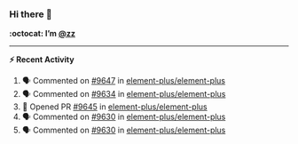 ### Hi there 👋

**:octocat: I’m [@zz](https://github.com/holazz)**

---

**:zap: Recent Activity**

<!--START_SECTION:activity-->
1. 🗣 Commented on [#9647](https://github.com/element-plus/element-plus/issues/9647) in [element-plus/element-plus](https://github.com/element-plus/element-plus)
2. 🗣 Commented on [#9634](https://github.com/element-plus/element-plus/issues/9634) in [element-plus/element-plus](https://github.com/element-plus/element-plus)
3. 💪 Opened PR [#9645](https://github.com/element-plus/element-plus/pull/9645) in [element-plus/element-plus](https://github.com/element-plus/element-plus)
4. 🗣 Commented on [#9630](https://github.com/element-plus/element-plus/issues/9630) in [element-plus/element-plus](https://github.com/element-plus/element-plus)
5. 🗣 Commented on [#9630](https://github.com/element-plus/element-plus/issues/9630) in [element-plus/element-plus](https://github.com/element-plus/element-plus)
<!--END_SECTION:activity-->

